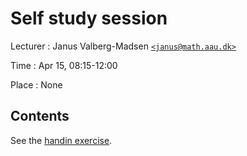 # Self study session

Lecturer
: Janus Valberg-Madsen [`<janus@math.aau.dk>`](mailto:janus@math.aau.dk)

Time
: Apr 15, 08:15-12:00

Place
: None


## Contents

See the [handin exercise](../exercises/self-study/handin.nb.html).
